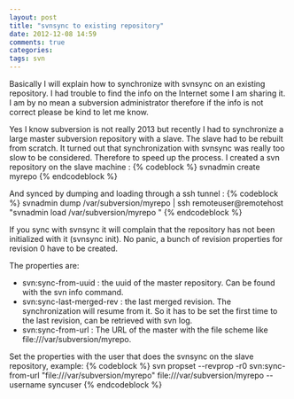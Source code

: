 ```yaml
---
layout: post
title: "svnsync to existing repository"
date: 2012-12-08 14:59
comments: true
categories: 
tags: svn
---
```


Basically I will explain how to synchronize with svnsync on an existing repository. I had trouble to find the info on the Internet some I am sharing it. I am by no mean a subversion administrator therefore if the info is not correct please be kind to let me know.

Yes I know subversion is not really 2013 but recently I had to synchronize a large master subversion repository with a slave. The slave had to be rebuilt from scratch. It turned out that synchronization with svnsync was really too slow to be considered. Therefore to speed up the process. I created a svn repository on the slave machine :
{% codeblock %}
svnadmin create myrepo
{% endcodeblock %}

And synced by dumping and loading through a ssh tunnel :
{% codeblock %}
svnadmin dump /var/subversion/myrepo | ssh remoteuser@remotehost "svnadmin load /var/subversion/myrepo "
{% endcodeblock %}

If you sync with svnsync it will complain that the repository has not been initialized with it (svnsync init). No panic, a bunch of revision properties for revision 0  have to be created.

The properties are:
- svn:sync-from-uuid : the uuid of the master repository. Can be found with the svn info command.
- svn:sync-last-merged-rev : the last merged revision. The synchronization will resume from it. So it has to be set the first time to the last revision, can be retrieved with svn log.
- svn:sync-from-url : The URL of the master with the file scheme like file:///var/subversion/myrepo.

Set the properties with the user that does the svnsync on the slave repository, example:
{% codeblock %}
svn propset --revprop -r0 svn:sync-from-url "file:///var/subversion/myrepo" file:///var/subversion/myrepo --username syncuser
{% endcodeblock %}
